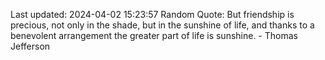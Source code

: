 Last updated: 2024-04-02 15:23:57
Random Quote: But friendship is precious, not only in the shade, but in the sunshine of life, and thanks to a benevolent arrangement the greater part of life is sunshine. - Thomas Jefferson